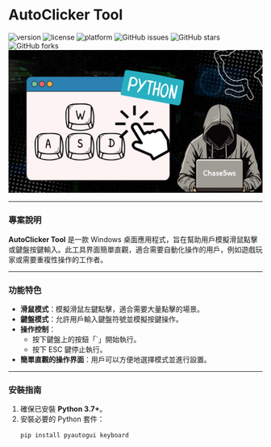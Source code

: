 # AutoClicker Tool

![version](https://img.shields.io/badge/version-1.0.0-blue)
![license](https://img.shields.io/badge/license-MIT-green)
![platform](https://img.shields.io/badge/platform-Windows-red)
![GitHub issues](https://img.shields.io/github/issues/your-repo/autoclicker-tool)
![GitHub stars](https://img.shields.io/github/stars/your-repo/autoclicker-tool)
![GitHub forks](https://img.shields.io/github/forks/your-repo/autoclicker-tool)
![icon](asset/icon.png)

---

### 專案說明

**AutoClicker Tool** 是一款 Windows 桌面應用程式，旨在幫助用戶模擬滑鼠點擊或鍵盤按鍵輸入。此工具界面簡單直觀，適合需要自動化操作的用戶，例如遊戲玩家或需要重複性操作的工作者。

---

### 功能特色

- **滑鼠模式**：模擬滑鼠左鍵點擊，適合需要大量點擊的場景。
- **鍵盤模式**：允許用戶輸入鍵盤符號並模擬按鍵操作。
- **操作控制**：
  - 按下鍵盤上的按鈕「`」開始執行。
  - 按下 ESC 鍵停止執行。
- **簡單直觀的操作界面**：用戶可以方便地選擇模式並進行設置。

---

### 安裝指南

1. 確保已安裝 **Python 3.7+**。
2. 安裝必要的 Python 套件：
   ```bash
   pip install pyautogui keyboard
